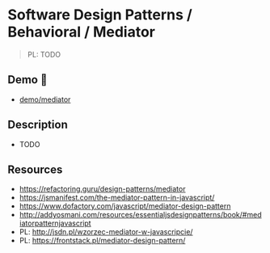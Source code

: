 # Software Design Patterns / Behavioral / Mediator

> PL: TODO

## Demo 🎉

* <a href="./demo/mediator/">demo/mediator</a>

## Description

* TODO

## Resources

* <https://refactoring.guru/design-patterns/mediator>
* <https://jsmanifest.com/the-mediator-pattern-in-javascript/>
* <https://www.dofactory.com/javascript/mediator-design-pattern>
* <http://addyosmani.com/resources/essentialjsdesignpatterns/book/#mediatorpatternjavascript>
* PL: <http://jsdn.pl/wzorzec-mediator-w-javascripcie/>
* PL: <https://frontstack.pl/mediator-design-pattern/>

